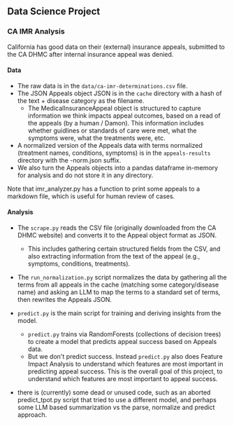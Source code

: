## Data Science Project

### CA IMR Analysis

California has good data on their (external) insurance appeals, submitted to the CA DHMC after internal insurance appeal was denied. 

#### Data
* The raw data is in the `data/ca-imr-determinations.csv` file.
* The JSON Appeals object JSON is in the `cache` directory with a hash of the text + disease category as the filename. 
   * The MedicalInsuranceAppeal object is structured to capture information we think impacts appeal outcomes, based on a read of the appeals (by a human / Damon). This information includes whether guidlines or standards of care were met, what the symptoms were, what the treatments were, etc. 
* A normalized version of the Appeals data with terms normalized (treatment names, conditions, symptoms) is in the `appeals-results` directory with the -norm.json suffix. 
* We also turn the Appeals objects into a pandas dataframe in-memory for analysis and do not store it in any directory. 

Note that imr_analyzer.py has a function to print some appeals to a markdown file, which is useful for human review of cases. 

#### Analysis

* The `scrape.py` reads the CSV file (originally downloaded from the CA DHMC website) and converts it to the Appeal object format as JSON.
   * This includes gathering certain structured fields from the CSV, and also extracting information from the text of the appeal (e.g., symptoms, conditions, treatments). 
* The `run_normalization.py` script normalizes the data by gathering all the terms from all appeals in the cache (matching some category/disease name) and asking an LLM to map the terms to a standard set of terms, then rewrites the Appeals JSON.
* `predict.py` is the main script for training and deriving insights from the model. 
    * `predict.py` trains via RandomForests (collections of decision trees) to create a model that predicts appeal success based on Appeals data. 
    * But we don't predict success. Instead `predict.py` also does Feature Impact Analysis to understand which features are most important in predicting appeal success. This is the overall goal of this project, to understand which features are most important to appeal success. 

* there is (currently) some dead or unused code, such as an aborted predict_tpot.py script that tried to use a different model, and perhaps some LLM based summarization vs the parse, normalize and predict approach. 

